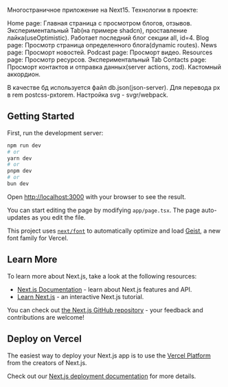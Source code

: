 Многостраничное приложение на Next15. Технологии в проекте:

Home page: Главная страница с просмотром блогов, отзывов. Экспериментальный Tab(на примере shadcn), проставление лайка(useOptimistic). Работает последний блог секции all, id=4.
Blog page: Просмотр страница определенного блога(dynamic routes).
News page: Просморт новостей.
Podcast page: Просморт видео.
Resources page: Просмотр ресурсов. Экспериментальный Tab
Contacts page: Просморт контактов и отправка данных(server actions, zod). Кастомный аккордион.

В качестве бд используется файл db.json(json-server). Для перевода px в rem postcss-pxtorem. Настройка svg - svgr/webpack.

## Getting Started

First, run the development server:

```bash
npm run dev
# or
yarn dev
# or
pnpm dev
# or
bun dev
```

Open [http://localhost:3000](http://localhost:3000) with your browser to see the result.

You can start editing the page by modifying `app/page.tsx`. The page auto-updates as you edit the file.

This project uses [`next/font`](https://nextjs.org/docs/app/building-your-application/optimizing/fonts) to automatically optimize and load [Geist](https://vercel.com/font), a new font family for Vercel.

## Learn More

To learn more about Next.js, take a look at the following resources:

- [Next.js Documentation](https://nextjs.org/docs) - learn about Next.js features and API.
- [Learn Next.js](https://nextjs.org/learn) - an interactive Next.js tutorial.

You can check out [the Next.js GitHub repository](https://github.com/vercel/next.js) - your feedback and contributions are welcome!

## Deploy on Vercel

The easiest way to deploy your Next.js app is to use the [Vercel Platform](https://vercel.com/new?utm_medium=default-template&filter=next.js&utm_source=create-next-app&utm_campaign=create-next-app-readme) from the creators of Next.js.

Check out our [Next.js deployment documentation](https://nextjs.org/docs/app/building-your-application/deploying) for more details.

